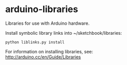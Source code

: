 arduino-libraries
=================

Libraries for use with Arduino hardware.

Install symbolic library links into ~/sketchbook/libraries:

```
python liblinks.py install
```

For information on installing libraries, see:
http://arduino.cc/en/Guide/Libraries
